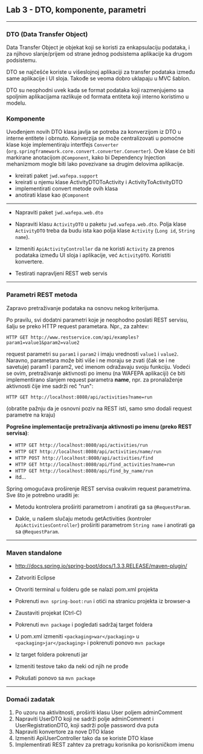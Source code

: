 ﻿## Lab 3 - DTO, komponente, parametri

----

### DTO (Data Transfer Object)

Data Transfer Object je objekat koji se koristi za enkapsulaciju podataka, 
i za njihovo slanje/prijem od strane jednog podsistema aplikacije ka drugom podsistemu.

DTO se najčešće koriste u višeslojnoj aplikaciji za transfer podataka između same aplikacije i UI sloja. Takođe se veoma dobro uklapaju u MVC šablon.

DTO su neophodni uvek kada se format podataka koji razmenjujemo sa spoljnim
aplikacijama razlikuje od formata entiteta koji interno koristimo u modelu.

### Komponente

Uvođenjem novih DTO klasa javlja se potreba za konverzijom iz DTO u interne entitete i obrnuto. Konverzija se može centralizovati u pomoćne klase koje implementiraju intertfejs `Converter` (`org.springframework.core.convert.converter.Converter`). Ove klase će biti markirane anotacijom `@Component`, kako bi Dependency Injection mehanizmom mogle biti lako povezivane sa drugim delovima aplikacije. 

* kreirati paket `jwd.wafepa.support`
* kreirati u njemu klase ActivityDTOToActivity i ActivityToActivityDTO
* implementirati convert metode ovih klasa
* anotirati klase kao `@Component`

----

* Napraviti paket `jwd.wafepa.web.dto`

* Napraviti klasu `ActivityDTO` u paketu `jwd.wafepa.web.dto`. Polja klase `ActivityDTO` treba da budu ista kao polja klase `Activity` (`Long id`, `String name`).

* Izmeniti `ApiActivityController` da ne koristi `Activity` za prenos podataka između UI sloja i aplikacije, već `ActivityDTO`. Koristiti konvertere.

* Testirati napravljeni REST web servis


----

### Parametri REST metoda

Zapravo pretraživanje podataka na osnovu nekog kriterijuma.


Po pravilu, svi dodatni parametri koje je neophodno poslati REST servisu, šalju se preko HTTP request parametara. Npr., za zahtev:

```
HTTP GET http://www.restservice.com/api/examples?param1=value1&param2=value2
```

request parametri su `param1` i `param2` i imaju vrednosti `value1` i `value2`. Naravno, parametara može biti više i ne moraju se zvati (čak se i ne savetuje) param1 i param2,
već imenom odražavaju svoju funkciju. Vodeći se ovim, pretraživanje aktivnosti po imenu (na WAFEPA aplikaciji) će biti implementirano slanjem request parametra **name**, 
npr. za pronalaženje aktivnosti čije ime sadrži reč "run":

```
HTTP GET http://localhost:8080/api/activities?name=run
```

(obratite pažnju da je osnovni poziv na REST isti, samo smo dodali request parametre na kraju)

**Pogrešne implementacije pretraživanja aktivnosti po imenu (preko REST servisa)**:

* `HTTP GET http://localhost:8080/api/activities/run`
* `HTTP GET http://localhost:8080/api/activities/name/run`
* `HTTP POST http://localhost:8080/api/activities/find`
* `HTTP GET http://localhost:8080/api/find_activities?name=run`
* `HTTP GET http://localhost:8080/api/find_by_name/run`
* itd...

Spring omogućava proširenje REST servisa ovakvim request parametrima. Sve što je potrebno uraditi je:

* Metodu kontrolera proširiti parametrom i anotirati ga sa `@RequestParam`.

* Dakle, u našem slučaju metodu getActivities (kontroler `ApiActivitiesController`) proširiti parametrom `String name` i anotirati ga sa `@RequestParam`.


----

### Maven standalone

* http://docs.spring.io/spring-boot/docs/1.3.3.RELEASE/maven-plugin/

* Zatvoriti Eclipse
* Otvoriti terminal u folderu gde se nalazi pom.xml projekta
* Pokrenuti `mvn spring-boot:run` i otići na stranicu projekta iz browser-a
* Zaustaviti projekat (Ctrl-C)
* Pokrenuti `mvn package` i pogledati sadržaj target foldera
* U pom.xml izmeniti `<packaging>war</packaging>` u `<packaging>jar</packaging>` i pokrenuti ponovo `mvn package`
* Iz target foldera pokrenuti jar
* Izmeniti testove tako da neki od njih ne prođe
* Pokušati ponovo sa `mvn package`

---

### Domaći zadatak

1. Po uzoru na aktivitnosti, proširiti klasu User poljem adminComment
1. Napraviti UserDTO koji ne sadrži polje adminComment i UserRegistrationDTO, koji sadrži polje password dva puta
1. Napraviti konvertore za nove DTO klase
1. Izmeniti ApiUserController tako da se koriste DTO klase 
1. Implementirati REST zahtev za pretragu korisnika po korisničkom imenu
